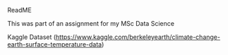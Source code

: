ReadME

This was part of an assignment for my MSc Data Science

Kaggle Dataset (https://www.kaggle.com/berkeleyearth/climate-change-earth-surface-temperature-data) 
